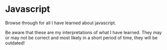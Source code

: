 # Javascript 
Browse through for all I have learned about javascript.

Be aware that these are my interpretations of what I have learned.  They may or may not be correct and most likely in a short period of time, they will be outdated!

 

